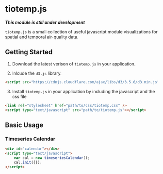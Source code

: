 # tiotemp.js

***This module is still under development***

`tiotemp.js` is a small collection of useful javascript module visualizations for spatial and temporal air-quality data.

## Getting Started

1. Download the latest verison of `tiotemp.js` in your application.

2. Inlcude the `d3.js` library.

```html
<script src="https://cdnjs.cloudflare.com/ajax/libs/d3/3.5.6/d3.min.js" charset="utf-8"></script>
```

3. Install `tiotemp.js` in your application by including the javascript and the css file

```html
<link rel="stylesheet" href="path/to/css/tiotemp.css" />
<script type="text/javascript" src="path/to/tiotemp.js"></script>
```

## Basic Usage

### Timeseries Calendar

```html
<div id="calendar"></div>
<script type="text/javascript">
    var cal = new timeseriesCalendar();
    cal.init({});
</script>
```
